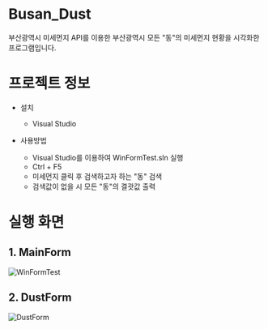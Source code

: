 # Busan_Dust

부산광역시 미세먼지 API를 이용한 부산광역시 모든 "동"의 미세먼지 현황을 시각화한 프로그램입니다.

# 프로젝트 정보
+ 설치
  + Visual Studio

+ 사용방법
  + Visual Studio를 이용하여 WinFormTest.sln 실행
  + Ctrl + F5 
  + 미세먼지 클릭 후 검색하고자 하는 "동" 검색
  + 검색값이 없을 시 모든 "동"의 결괏값 출력
 
# 실행 화면
 ## 1. MainForm
![WinFormTest](https://user-images.githubusercontent.com/71310919/93178741-9e732c00-f76f-11ea-8d08-320ed8fb6577.png)

## 2. DustForm
![DustForm](https://user-images.githubusercontent.com/71310919/93178741-9e732c00-f76f-11ea-8d08-320ed8fb6577.png)
